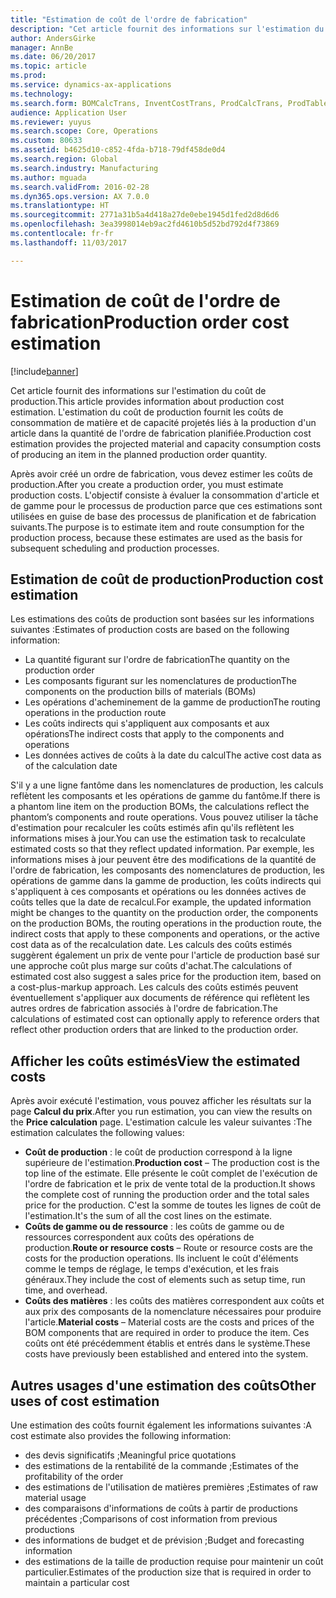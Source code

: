 ```yaml
---
title: "Estimation de coût de l'ordre de fabrication"
description: "Cet article fournit des informations sur l'estimation du coût de production. L'estimation du coût de production fournit les coûts de consommation de matière et de capacité projetés liés à la production d'un article dans la quantité de l'ordre de fabrication planifiée."
author: AndersGirke
manager: AnnBe
ms.date: 06/20/2017
ms.topic: article
ms.prod: 
ms.service: dynamics-ax-applications
ms.technology: 
ms.search.form: BOMCalcTrans, InventCostTrans, ProdCalcTrans, ProdTableJour, ProdTableListPage
audience: Application User
ms.reviewer: yuyus
ms.search.scope: Core, Operations
ms.custom: 80633
ms.assetid: b4625d10-c852-4fda-b718-79df458de0d4
ms.search.region: Global
ms.search.industry: Manufacturing
ms.author: mguada
ms.search.validFrom: 2016-02-28
ms.dyn365.ops.version: AX 7.0.0
ms.translationtype: HT
ms.sourcegitcommit: 2771a31b5a4d418a27de0ebe1945d1fed2d8d6d6
ms.openlocfilehash: 3ea3998014eb9ac2fd4610b5d52bd792d4f73869
ms.contentlocale: fr-fr
ms.lasthandoff: 11/03/2017

---
```


# <a name="production-order-cost-estimation"></a><span data-ttu-id="4cb59-104">Estimation de coût de l'ordre de fabrication</span><span class="sxs-lookup"><span data-stu-id="4cb59-104">Production order cost estimation</span></span>

[!include[banner](../includes/banner.md)]


<span data-ttu-id="4cb59-105">Cet article fournit des informations sur l'estimation du coût de production.</span><span class="sxs-lookup"><span data-stu-id="4cb59-105">This article provides information about production cost estimation.</span></span> <span data-ttu-id="4cb59-106">L'estimation du coût de production fournit les coûts de consommation de matière et de capacité projetés liés à la production d'un article dans la quantité de l'ordre de fabrication planifiée.</span><span class="sxs-lookup"><span data-stu-id="4cb59-106">Production cost estimation provides the projected material and capacity consumption costs of producing an item in the planned production order quantity.</span></span> 

<span data-ttu-id="4cb59-107">Après avoir créé un ordre de fabrication, vous devez estimer les coûts de production.</span><span class="sxs-lookup"><span data-stu-id="4cb59-107">After you create a production order, you must estimate production costs.</span></span> <span data-ttu-id="4cb59-108">L'objectif consiste à évaluer la consommation d'article et de gamme pour le processus de production parce que ces estimations sont utilisées en guise de base des processus de planification et de fabrication suivants.</span><span class="sxs-lookup"><span data-stu-id="4cb59-108">The purpose is to estimate item and route consumption for the production process, because these estimates are used as the basis for subsequent scheduling and production processes.</span></span>

## <a name="production-cost-estimation"></a><span data-ttu-id="4cb59-109">Estimation de coût de production</span><span class="sxs-lookup"><span data-stu-id="4cb59-109">Production cost estimation</span></span>
<span data-ttu-id="4cb59-110">Les estimations des coûts de production sont basées sur les informations suivantes :</span><span class="sxs-lookup"><span data-stu-id="4cb59-110">Estimates of production costs are based on the following information:</span></span>

-   <span data-ttu-id="4cb59-111">La quantité figurant sur l'ordre de fabrication</span><span class="sxs-lookup"><span data-stu-id="4cb59-111">The quantity on the production order</span></span>
-   <span data-ttu-id="4cb59-112">Les composants figurant sur les nomenclatures de production</span><span class="sxs-lookup"><span data-stu-id="4cb59-112">The components on the production bills of materials (BOMs)</span></span>
-   <span data-ttu-id="4cb59-113">Les opérations d'acheminement de la gamme de production</span><span class="sxs-lookup"><span data-stu-id="4cb59-113">The routing operations in the production route</span></span>
-   <span data-ttu-id="4cb59-114">Les coûts indirects qui s'appliquent aux composants et aux opérations</span><span class="sxs-lookup"><span data-stu-id="4cb59-114">The indirect costs that apply to the components and operations</span></span>
-   <span data-ttu-id="4cb59-115">Les données actives de coûts à la date du calcul</span><span class="sxs-lookup"><span data-stu-id="4cb59-115">The active cost data as of the calculation date</span></span>

<span data-ttu-id="4cb59-116">S'il y a une ligne fantôme dans les nomenclatures de production, les calculs reflètent les composants et les opérations de gamme du fantôme.</span><span class="sxs-lookup"><span data-stu-id="4cb59-116">If there is a phantom line item on the production BOMs, the calculations reflect the phantom’s components and route operations.</span></span> <span data-ttu-id="4cb59-117">Vous pouvez utiliser la tâche d'estimation pour recalculer les coûts estimés afin qu'ils reflètent les informations mises à jour.</span><span class="sxs-lookup"><span data-stu-id="4cb59-117">You can use the estimation task to recalculate estimated costs so that they reflect updated information.</span></span> <span data-ttu-id="4cb59-118">Par exemple, les informations mises à jour peuvent être des modifications de la quantité de l'ordre de fabrication, les composants des nomenclatures de production, les opérations de gamme dans la gamme de production, les coûts indirects qui s'appliquent à ces composants et opérations ou les données actives de coûts telles que la date de recalcul.</span><span class="sxs-lookup"><span data-stu-id="4cb59-118">For example, the updated information might be changes to the quantity on the production order, the components on the production BOMs, the routing operations in the production route, the indirect costs that apply to these components and operations, or the active cost data as of the recalculation date.</span></span> <span data-ttu-id="4cb59-119">Les calculs des coûts estimés suggèrent également un prix de vente pour l'article de production basé sur une approche coût plus marge sur coûts d'achat.</span><span class="sxs-lookup"><span data-stu-id="4cb59-119">The calculations of estimated cost also suggest a sales price for the production item, based on a cost-plus-markup approach.</span></span> <span data-ttu-id="4cb59-120">Les calculs des coûts estimés peuvent éventuellement s'appliquer aux documents de référence qui reflètent les autres ordres de fabrication associés à l'ordre de fabrication.</span><span class="sxs-lookup"><span data-stu-id="4cb59-120">The calculations of estimated cost can optionally apply to reference orders that reflect other production orders that are linked to the production order.</span></span>

## <a name="view-the-estimated-costs"></a><span data-ttu-id="4cb59-121">Afficher les coûts estimés</span><span class="sxs-lookup"><span data-stu-id="4cb59-121">View the estimated costs</span></span>
<span data-ttu-id="4cb59-122">Après avoir exécuté l'estimation, vous pouvez afficher les résultats sur la page **Calcul du prix**.</span><span class="sxs-lookup"><span data-stu-id="4cb59-122">After you run estimation, you can view the results on the **Price calculation** page.</span></span> <span data-ttu-id="4cb59-123">L'estimation calcule les valeur suivantes :</span><span class="sxs-lookup"><span data-stu-id="4cb59-123">The estimation calculates the following values:</span></span>

-   <span data-ttu-id="4cb59-124">**Coût de production** : le coût de production correspond à la ligne supérieure de l'estimation.</span><span class="sxs-lookup"><span data-stu-id="4cb59-124">**Production cost** – The production cost is the top line of the estimate.</span></span> <span data-ttu-id="4cb59-125">Elle présente le coût complet de l'exécution de l'ordre de fabrication et le prix de vente total de la production.</span><span class="sxs-lookup"><span data-stu-id="4cb59-125">It shows the complete cost of running the production order and the total sales price for the production.</span></span> <span data-ttu-id="4cb59-126">C'est la somme de toutes les lignes de coût de l'estimation.</span><span class="sxs-lookup"><span data-stu-id="4cb59-126">It's the sum of all the cost lines on the estimate.</span></span>
-   <span data-ttu-id="4cb59-127">**Coûts de gamme ou de ressource** : les coûts de gamme ou de ressources correspondent aux coûts des opérations de production.</span><span class="sxs-lookup"><span data-stu-id="4cb59-127">**Route or resource costs** – Route or resource costs are the costs for the production operations.</span></span> <span data-ttu-id="4cb59-128">Ils incluent le coût d'éléments comme le temps de réglage, le temps d'exécution, et les frais généraux.</span><span class="sxs-lookup"><span data-stu-id="4cb59-128">They include the cost of elements such as setup time, run time, and overhead.</span></span>
-   <span data-ttu-id="4cb59-129">**Coûts des matières** : les coûts des matières correspondent aux coûts et aux prix des composants de la nomenclature nécessaires pour produire l'article.</span><span class="sxs-lookup"><span data-stu-id="4cb59-129">**Material costs** – Material costs are the costs and prices of the BOM components that are required in order to produce the item.</span></span> <span data-ttu-id="4cb59-130">Ces coûts ont été précédemment établis et entrés dans le système.</span><span class="sxs-lookup"><span data-stu-id="4cb59-130">These costs have previously been established and entered into the system.</span></span>

## <a name="other-uses-of-cost-estimation"></a><span data-ttu-id="4cb59-131">Autres usages d'une estimation des coûts</span><span class="sxs-lookup"><span data-stu-id="4cb59-131">Other uses of cost estimation</span></span>
<span data-ttu-id="4cb59-132">Une estimation des coûts fournit également les informations suivantes :</span><span class="sxs-lookup"><span data-stu-id="4cb59-132">A cost estimate also provides the following information:</span></span>

-   <span data-ttu-id="4cb59-133">des devis significatifs ;</span><span class="sxs-lookup"><span data-stu-id="4cb59-133">Meaningful price quotations</span></span>
-   <span data-ttu-id="4cb59-134">des estimations de la rentabilité de la commande ;</span><span class="sxs-lookup"><span data-stu-id="4cb59-134">Estimates of the profitability of the order</span></span>
-   <span data-ttu-id="4cb59-135">des estimations de l'utilisation de matières premières ;</span><span class="sxs-lookup"><span data-stu-id="4cb59-135">Estimates of raw material usage</span></span>
-   <span data-ttu-id="4cb59-136">des comparaisons d'informations de coûts à partir de productions précédentes ;</span><span class="sxs-lookup"><span data-stu-id="4cb59-136">Comparisons of cost information from previous productions</span></span>
-   <span data-ttu-id="4cb59-137">des informations de budget et de prévision ;</span><span class="sxs-lookup"><span data-stu-id="4cb59-137">Budget and forecasting information</span></span>
-   <span data-ttu-id="4cb59-138">des estimations de la taille de production requise pour maintenir un coût particulier.</span><span class="sxs-lookup"><span data-stu-id="4cb59-138">Estimates of the production size that is required in order to maintain a particular cost</span></span>





